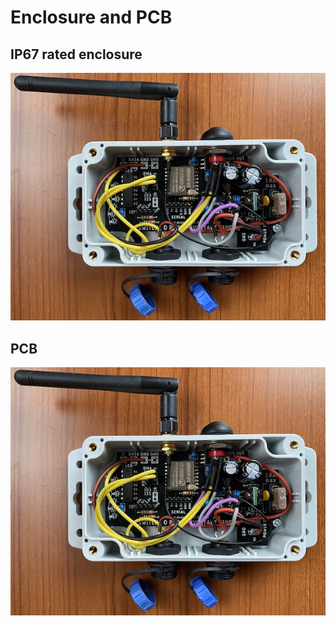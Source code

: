 # Enclosure and PCB

## IP67 rated enclosure
![Enclosure](controller.jpg)

## PCB
![PCB](controller.jpg)
```
```
